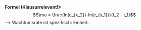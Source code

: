 **Formel (Klausurrelevant!):**
$$\mu = \frac{ln(c_{x_2})-ln(c_{x_1})}{t_2 - t_1}$$ --> Wachtumsrate ist spezifisch: Einheit: 
